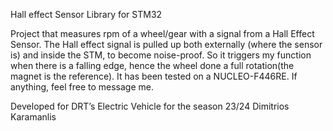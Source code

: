 Hall effect Sensor Library for STM32

Project that measures rpm of a wheel/gear with a signal from a Hall Effect Sensor.
The Hall effect signal is pulled up both externally (where the sensor is) and inside the STM, to become noise-proof. So it triggers my function when there is a falling edge, hence the wheel done a full rotation(the magnet is the reference).
It has been tested on a NUCLEO-F446RE.
If anything, feel free to message me.

Developed for DRT’s Electric Vehicle for the season 23/24
Dimitrios Karamanlis
